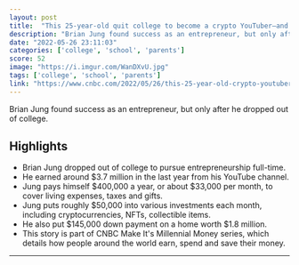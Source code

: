 ```yaml
---
layout: post
title:  "This 25-year-old quit college to become a crypto YouTuber—and made $3.7 million last year"
description: "Brian Jung found success as an entrepreneur, but only after he dropped out of college."
date: "2022-05-26 23:11:03"
categories: ['college', 'school', 'parents']
score: 52
image: "https://i.imgur.com/WanDXvU.jpg"
tags: ['college', 'school', 'parents']
link: "https://www.cnbc.com/2022/05/26/this-25-year-old-crypto-youtuber-quit-college-made-millions-last-year.html"
---
```


Brian Jung found success as an entrepreneur, but only after he dropped out of college.

## Highlights

- Brian Jung dropped out of college to pursue entrepreneurship full-time.
- He earned around $3.7 million in the last year from his YouTube channel.
- Jung pays himself $400,000 a year, or about $33,000 per month, to cover living expenses, taxes and gifts.
- Jung puts roughly $50,000 into various investments each month, including cryptocurrencies, NFTs, collectible items.
- He also put $145,000 down payment on a home worth $1.8 million.
- This story is part of CNBC Make It's Millennial Money series, which details how people around the world earn, spend and save their money.

---
